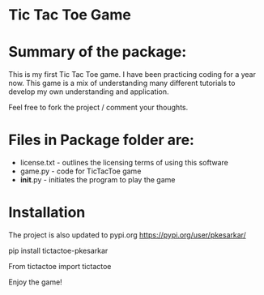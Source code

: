# Tic Tac Toe Game

# Summary of the package:

This is my first Tic Tac Toe game. I have been practicing coding for a year now. This game is a mix of understanding many different tutorials to develop my own understanding and application. 

Feel free to fork the project / comment your thoughts. 

# Files in Package folder are:
- license.txt - outlines the licensing terms of using this software
- game.py - code for TicTacToe game
- __init__.py - initiates the program to play the game

# Installation
The project is also updated to pypi.org https://pypi.org/user/pkesarkar/

pip install tictactoe-pkesarkar

From tictactoe import tictactoe 

Enjoy the game! 

